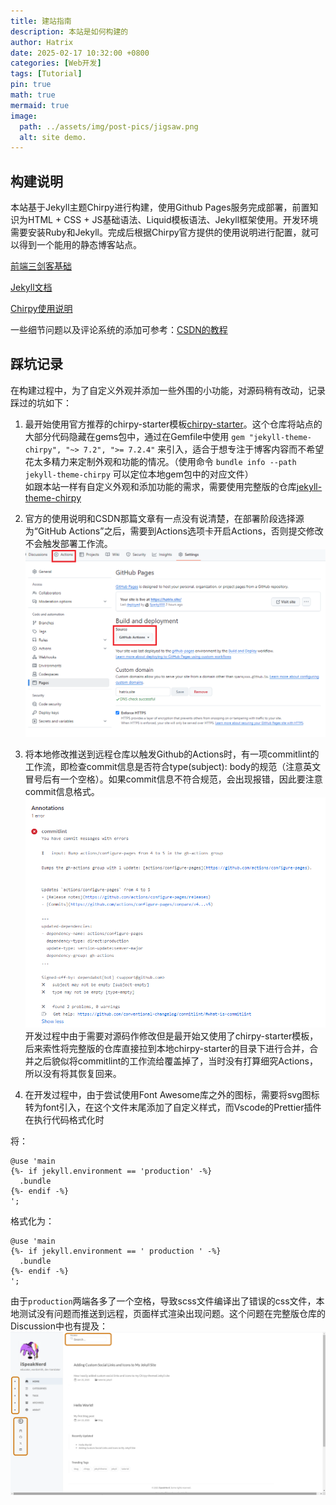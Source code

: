 ```yaml
---
title: 建站指南
description: 本站是如何构建的
author: Hatrix
date: 2025-02-17 10:32:00 +0800
categories: [Web开发]
tags: [Tutorial]
pin: true
math: true
mermaid: true
image:
  path: ../assets/img/post-pics/jigsaw.png
  alt: site demo.
---
```


## 构建说明

本站基于Jekyll主题Chirpy进行构建，使用Github Pages服务完成部署，前置知识为HTML + CSS + JS基础语法、Liquid模板语法、Jekyll框架使用。开发环境需要安装Ruby和Jekyll。完成后根据Chirpy官方提供的使用说明进行配置，就可以得到一个能用的静态博客站点。

[前端三剑客基础](https://developer.mozilla.org/zh-CN/docs/Learn_web_development)

[Jekyll文档](https://jekyllrb.com/)

[Chirpy使用说明](https://chirpy.cotes.page/posts/getting-started/)

一些细节问题以及评论系统的添加可参考：[CSDN的教程](https://blog.csdn.net/zzy979481894/article/details/132678717)

## 踩坑记录

在构建过程中，为了自定义外观并添加一些外围的小功能，对源码稍有改动，记录踩过的坑如下：

1. 最开始使用官方推荐的chirpy-starter模板[chirpy-starter](https://github.com/cotes2020/chirpy-starter)。这个仓库将站点的大部分代码隐藏在gems包中，通过在Gemfile中使用 `gem "jekyll-theme-chirpy", "~> 7.2", ">= 7.2.4"` 来引入，适合于想专注于博客内容而不希望花太多精力来定制外观和功能的情况。（使用命令 `bundle info --path jekyll-theme-chirpy` 可以定位本地gem包中的对应文件）<br>
如跟本站一样有自定义外观和添加功能的需求，需要使用完整版的仓库[jekyll-theme-chirpy
](https://github.com/cotes2020/jekyll-theme-chirpy)

2. 官方的使用说明和CSDN那篇文章有一点没有说清楚，在部署阶段选择源为“GitHub Actions”之后，需要到Actions选项卡开启Actions，否则提交修改不会触发部署工作流。
![openActions](../assets/img/post-pics/openActions.png)

3. 将本地修改推送到远程仓库以触发Github的Actions时，有一项commitlint的工作流，即检查commit信息是否符合type(subject): body的规范（注意英文冒号后有一个空格）。如果commit信息不符合规范，会出现报错，因此要注意commit信息格式。
![commitlint报错](../assets/img/post-pics/CommitlintError.png)
开发过程中由于需要对源码作修改但是最开始又使用了chirpy-starter模板，后来索性将完整版的仓库直接拉到本地chirpy-starter的目录下进行合并，合并之后貌似将commitlint的工作流给覆盖掉了，当时没有打算细究Actions，所以没有将其恢复回来。

4. 在开发过程中，由于尝试使用Font Awesome库之外的图标，需要将svg图标转为font引入，在这个文件末尾添加了自定义样式，而Vscode的Prettier插件在执行代码格式化时

将：
```
@use 'main
{%- if jekyll.environment == 'production' -%}
  .bundle
{%- endif -%}
';
```
格式化为：
```
@use 'main
{%- if jekyll.environment == ' production ' -%}
  .bundle
{%- endif -%}
';
```
由于`production`两端各多了一个空格，导致scss文件编译出了错误的css文件，本地测试没有问题而推送到远程，页面样式渲染出现问题。这个问题在完整版仓库的Discussion中也有提及：
![Discussion](../assets/img/post-pics/discussion.png)